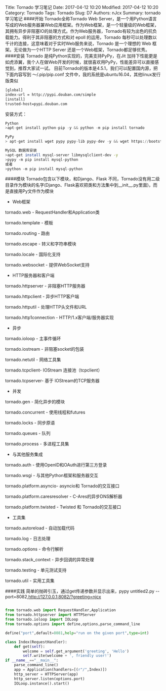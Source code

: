 Title: Tornado 学习笔记
Date: 2017-04-12 10:20
Modified: 2017-04-12 10:20
Category: Tornado
Tags: Tornado
Slug: D7
Authors: nJcx
Summary: tornado 学习笔记
####开始
Tornado全称Tornado Web Server，是一个用Python语言写成的Web服务器兼Web应用框架。作为Web框架，是一个轻量级的Web框架，其拥有异步非阻塞IO的处理方式。作为Web服务器，Tornado有较为出色的抗负载能力。得利于其非阻塞的方式和对 epoll 的运用，Tornado 每秒可以处理数以千计的连接，这意味着对于实时Web服务来说，Tornado 是一个理想的 Web 框架。无论做为一个HTTP Server 还是一个Web框架，Tornado都足够优秀。
####安装
Tornado 是纯Python实现的，完美支持PyPy，在Jit 加持下性能更是如虎添翼，我个人在做Web开发的时候，就很喜欢用PyPy，性能差异可以直接感觉到，推荐大家试一试。 目前Tornado的版本是4.5.1，我们可以配置国内源，把下面内容写到 ～/.pip/pip.conf 文件中，我的系统是ubuntu16.04，其他linux发行版类似
```bash
[global]
index-url = http://pypi.douban.com/simple
[install]
trusted-host=pypi.douban.com
```
安装方式：


```python
Python
>apt-get install python-pip -y && python -m pip install tornado

```
```python 
PyPy
> apt-get install wget pypy pypy-lib pypy-dev -y && wget https://bootstrap.pypa.io/get-pip.py && pypy get-pip.py && pypy -m pip install tornado

```

```bash
MySQL 数据库安装
>apt-get install mysql-server libmysqlclient-dev -y
>pypy -m pip install mysql-python
或者
>python -m pip install mysql-python
```
####模块
Tornado包含以下模块，和Django、Flask 不同，Tornado没有用二级目录作为模块的名字(Django、Flask喜欢把类和方法集中到__init__.py里面)，而是直接用Py文件作为模块

- Web框架

tornado.web - RequestHandler和Application类

tornado.template - 模板

tornado.routing - 路由

tornado.escape - 转义和字符串模块

tornado.locale - 国际化支持

tornado.websocket - 提供WebSocket支持

- HTTP服务器和客户端

tornado.httpserver - 非阻塞HTTP服务器

tornado.httpclient - 异步HTTP客户端

tornado.httputil - 处理HTTP头文件和URL

tornado.http1connection - HTTP/1.x客户端/服务器实现

- 异步

tornado.ioloop - 主事件循环

tornado.iostream - 非阻塞socket的包装

tornado.netutil - 网络工具集

tornado.tcpclient- IOStream 连接池（tcpclient）

tornado.tcpserver- 基于 IOStream的TCP服务器

- 并发

tornado.gen - 简化异步的模块

tornado.concurrent - 使用线程和futures

tornado.locks - 同步原语

tornado.queues - 队列

tornado.process - 多进程工具集

- 与其他服务集成

tornado.auth - 使用OpenID和OAuth进行第三方登录

tornado.wsgi - 与其他Python框架和服务器交互

tornado.platform.asyncio- asyncio和 Tornado的交互接口

tornado.platform.caresresolver - C-Ares的异步DNS解析器

tornado.platform.twisted - Twisted 和 Tornado的交互接口

- 工具集

tornado.autoreload - 自动加载代码

tornado.log - 日志处理

tornado.options - 命令行解析

tornado.stack_context - 异步回调的异常处理

tornado.testing - 单元测试支持

tornado.util - 实用工具集

####实践
简单的抛砖引玉，通过get传递参数并显示出来，pypy untitled2.py --port=8082,http://127.0.0.1:8082/?greeting=njcx

```python

from tornado.web import RequestHandler,Application
from tornado.httpserver import HTTPServer
from tornado.ioloop import IOLoop
from tornado.options import define,options,parse_command_line

define("port",default=8081,help="run on the given port",type=int)

class Index(RequestHandler):
    def get(self):
        welcome = self.get_argument('greeting', 'Hello')
        self.write(welcome + ', friendly user!')
if __name__=="__main__":
    parse_command_line()
    app = Application(handlers=[(r"/",Index)])
    http_server = HTTPServer(app)
    http_server.listen(options.port)
    IOLoop.instance().start()
    
```